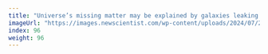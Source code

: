 ```yaml
---
title: "Universe’s missing matter may be explained by galaxies leaking gas"
imageUrl: "https://images.newscientist.com/wp-content/uploads/2024/07/23095940/SEI_213825644.jpg?width=788"
index: 96
weight: 96
---
```

